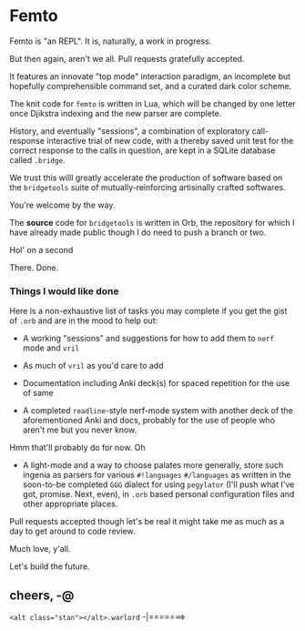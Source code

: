 # Femto

Femto is "an REPL".  It is, naturally, a work in progress.

But then again, aren't we all.  Pull requests gratefully accepted.

It features an innovate "top mode" interaction paradigm, an incomplete but hopefully comprehensible command set, and a curated dark color scheme.

The knit code for `femto` is written in Lua, which will be changed by one letter once Djikstra indexing and the new parser are complete.

History, and eventually "sessions", a combination of exploratory call-response interactive trial of new code, with a thereby saved unit test for the correct response to the calls in question, are kept in a SQLite database called `.bridge`.

We trust this willl greatly accelerate the production of software based on the `bridgetools` suite of mutually-reinforcing artisinally crafted softwares.

You're welcome by the way.

The **source** code for `bridgetools` is written in Orb, the repository for which I have already made public though I do need to push a branch or two.

Hol' on a second

There. Done.

### Things I would like done

Here is a non-exhaustive list of tasks you may complete if you get the gist of `.orb` and are in the mood to help out:

- A working "sessions" and suggestions for how to add them to `nerf` mode and `vril`

- As much of `vril` as you'd care to add

- Documentation including Anki deck(s) for spaced repetition for the use of same

- A completed `readline`-style nerf-mode system with another deck of the aforementioned Anki and docs, probably for the use of people who aren't me but you never know.

Hmm that'll probably do for now. Oh

- A light-mode and a way to choose palates more generally, store such ingenia as parsers for various `#!languages` `#/languages` as written in the soon-to-be completed `GGG` dialect for using `pegylator` (I'll push what I've got, promise. Next, even), in `.orb` based personal configuration files and other appropriate places.

Pull requests accepted though let's be real it might take me as much as a day to get around to code review.

Much love, y'all.

Let's build the future.

cheers,
**-@**
--
`<alt class="stan"></alt>.warlord` -|=======>